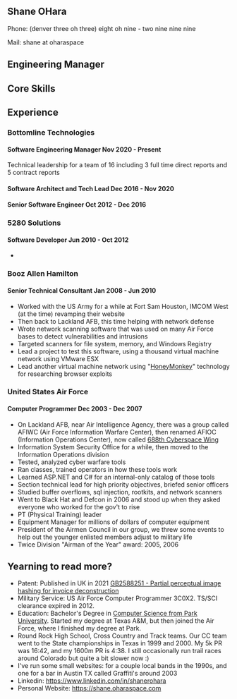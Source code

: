 ## Shane OHara    
Phone: (denver three oh three) eight oh nine - two nine nine nine

Mail: shane at oharaspace

## Engineering Manager

## Core Skills

## Experience
### Bottomline Technologies 

#### Software Engineering Manager    Nov 2020 - Present
Technical leadership for a team of 16 including 3 full time direct reports and 5 contract reports

#### Software Architect and Tech Lead    Dec 2016 - Nov 2020

#### Senior Software Engineer    Oct 2012 - Dec 2016


### 5280 Solutions
#### Software Developer    Jun 2010 - Oct 2012
* 

### Booz Allen Hamilton
#### Senior Technical Consultant    Jan 2008 - Jun 2010
* Worked with the US Army for a while at Fort Sam Houston, IMCOM West (at the time) revamping their website
* Then back to Lackland AFB, this time helping with network defense
* Wrote network scanning software that was used on many Air Force bases to detect vulnerabilities and intrusions
* Targeted scanners for file system, memory, and Windows Registry
* Lead a project to test this software, using a thousand virtual machine network using VMware ESX
* Lead another virtual machine network using "[HoneyMonkey](https://en.wikipedia.org/wiki/HoneyMonkey)" technology for researching browser exploits

### United States Air Force
#### Computer Programmer    Dec 2003 - Dec 2007
* On Lackland AFB, near Air Intelligence Agency, there was a group called AFIWC (Air Force Information Warfare Center), then renamed AFIOC (Information Operations Center), now called [688th Cyberspace Wing](https://en.wikipedia.org/wiki/688th_Cyberspace_Wing)
* Information System Security Office for a while, then moved to the Information Operations division
* Tested, analyzed cyber warfare tools
* Ran classes, trained operators in how these tools work
* Learned ASP.NET and C# for an internal-only catalog of those tools
* Section technical lead for high priority objectives, briefed senior officers
* Studied buffer overflows, sql injection, rootkits, and network scanners
* Went to Black Hat and Defcon in 2006 and stood up when they asked everyone who worked for the gov't to rise
* PT (Physical Training) leader
* Equipment Manager for millions of dollars of computer equipment
* President of the Airmen Council in our group, we threw some events to help out the younger enlisted members adjust to military life
* Twice Division "Airman of the Year" award: 2005, 2006

## Yearning to read more?
* Patent: Published in UK in 2021 [GB2588251 - Partial perceptual image hashing for invoice deconstruction](https://www.ipo.gov.uk/p-ipsum/Case/PublicationNumber/GB2588251)
* Military Service: US Air Force Computer Programmer 3C0X2. TS/SCI clearance expired in 2012.
* Education: Bachelor's Degree in [Computer Science from Park University](https://www.park.edu/academics/explore-majors-programs/information-computer-science-degree/).  Started my degree at Texas A&M, but then joined the Air Force, where I finished my degree at Park.
* Round Rock High School, Cross Country and Track teams. Our CC team went to the State championships in Texas in 1999 and 2000. My 5k PR was 16:42, and my 1600m PR is 4:38.  I still occasionally run trail races around Colorado but quite a bit slower now :)
* I've run some small websites: for a couple local bands in the 1990s, and one for a bar in Austin TX called Graffiti's around 2003
* Linkedin: https://www.linkedin.com/in/shanerohara
* Personal Website: https://shane.oharaspace.com
